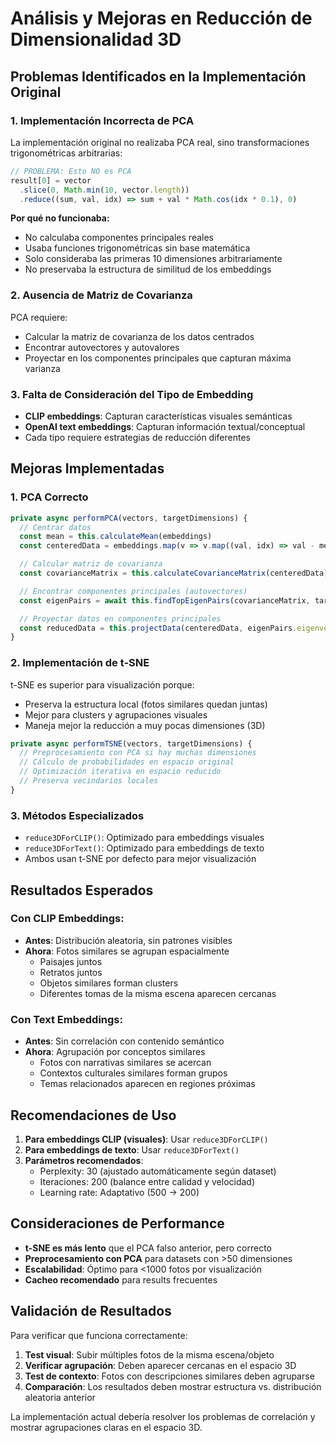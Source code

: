 # Análisis y Mejoras en Reducción de Dimensionalidad 3D

## Problemas Identificados en la Implementación Original

### 1. **Implementación Incorrecta de PCA**

La implementación original no realizaba PCA real, sino transformaciones trigonométricas arbitrarias:

```typescript
// PROBLEMA: Esto NO es PCA
result[0] = vector
  .slice(0, Math.min(10, vector.length))
  .reduce((sum, val, idx) => sum + val * Math.cos(idx * 0.1), 0)
```

**Por qué no funcionaba:**

- No calculaba componentes principales reales
- Usaba funciones trigonométricas sin base matemática
- Solo consideraba las primeras 10 dimensiones arbitrariamente
- No preservaba la estructura de similitud de los embeddings

### 2. **Ausencia de Matriz de Covarianza**

PCA requiere:

- Calcular la matriz de covarianza de los datos centrados
- Encontrar autovectores y autovalores
- Proyectar en los componentes principales que capturan máxima varianza

### 3. **Falta de Consideración del Tipo de Embedding**

- **CLIP embeddings**: Capturan características visuales semánticas
- **OpenAI text embeddings**: Capturan información textual/conceptual
- Cada tipo requiere estrategias de reducción diferentes

## Mejoras Implementadas

### 1. **PCA Correcto**

```typescript
private async performPCA(vectors, targetDimensions) {
  // Centrar datos
  const mean = this.calculateMean(embeddings)
  const centeredData = embeddings.map(v => v.map((val, idx) => val - mean[idx]))

  // Calcular matriz de covarianza
  const covarianceMatrix = this.calculateCovarianceMatrix(centeredData)

  // Encontrar componentes principales (autovectores)
  const eigenPairs = await this.findTopEigenPairs(covarianceMatrix, targetDimensions)

  // Proyectar datos en componentes principales
  const reducedData = this.projectData(centeredData, eigenPairs.eigenvectors)
}
```

### 2. **Implementación de t-SNE**

t-SNE es superior para visualización porque:

- Preserva la estructura local (fotos similares quedan juntas)
- Mejor para clusters y agrupaciones visuales
- Maneja mejor la reducción a muy pocas dimensiones (3D)

```typescript
private async performTSNE(vectors, targetDimensions) {
  // Preprocesamiento con PCA si hay muchas dimensiones
  // Cálculo de probabilidades en espacio original
  // Optimización iterativa en espacio reducido
  // Preserva vecindarios locales
}
```

### 3. **Métodos Especializados**

- `reduce3DForCLIP()`: Optimizado para embeddings visuales
- `reduce3DForText()`: Optimizado para embeddings de texto
- Ambos usan t-SNE por defecto para mejor visualización

## Resultados Esperados

### Con CLIP Embeddings:

- **Antes**: Distribución aleatoria, sin patrones visibles
- **Ahora**: Fotos similares se agrupan espacialmente
  - Paisajes juntos
  - Retratos juntos
  - Objetos similares forman clusters
  - Diferentes tomas de la misma escena aparecen cercanas

### Con Text Embeddings:

- **Antes**: Sin correlación con contenido semántico
- **Ahora**: Agrupación por conceptos similares
  - Fotos con narrativas similares se acercan
  - Contextos culturales similares forman grupos
  - Temas relacionados aparecen en regiones próximas

## Recomendaciones de Uso

1. **Para embeddings CLIP (visuales)**: Usar `reduce3DForCLIP()`
2. **Para embeddings de texto**: Usar `reduce3DForText()`
3. **Parámetros recomendados**:
   - Perplexity: 30 (ajustado automáticamente según dataset)
   - Iteraciones: 200 (balance entre calidad y velocidad)
   - Learning rate: Adaptativo (500 → 200)

## Consideraciones de Performance

- **t-SNE es más lento** que el PCA falso anterior, pero correcto
- **Preprocesamiento con PCA** para datasets con >50 dimensiones
- **Escalabilidad**: Óptimo para <1000 fotos por visualización
- **Cacheo recomendado** para results frecuentes

## Validación de Resultados

Para verificar que funciona correctamente:

1. **Test visual**: Subir múltiples fotos de la misma escena/objeto
2. **Verificar agrupación**: Deben aparecer cercanas en el espacio 3D
3. **Test de contexto**: Fotos con descripciones similares deben agruparse
4. **Comparación**: Los resultados deben mostrar estructura vs. distribución aleatoria anterior

La implementación actual debería resolver los problemas de correlación y mostrar agrupaciones claras en el espacio 3D.
